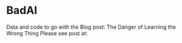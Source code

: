 # BadAI
Data and code to go with the Blog post: The Danger of Learning the Wrong Thing
Please see post at: 
